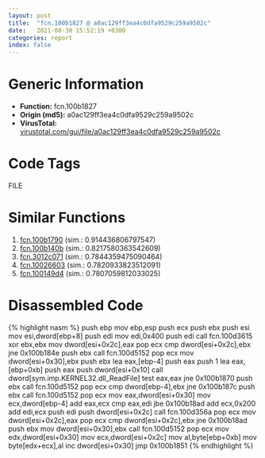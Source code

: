 ```yaml
---
layout: post
title:  "fcn.100b1827 @ a0ac129ff3ea4c0dfa9529c259a9502c"
date:   2021-08-30 15:52:19 +0300
categories: report
index: false
---
```


# Generic Information
- **Function:** fcn.100b1827
- **Origin (md5):** a0ac129ff3ea4c0dfa9529c259a9502c
- **VirusTotal:** [virustotal.com/gui/file/a0ac129ff3ea4c0dfa9529c259a9502c][virustotal_ref]

# Code Tags
<span class="tag" id="FILE">FILE</span>


# Similar Functions

1. [fcn.100b1790][similar_1_ref] (sim.: 0.914436806797547)
2. [fcn.100b140b][similar_2_ref] (sim.: 0.8217580363542609)
3. [fcn.3012c071][similar_3_ref] (sim.: 0.7844359475090464)
4. [fcn.10026603][similar_4_ref] (sim.: 0.7820933823512091)
5. [fcn.100149d4][similar_5_ref] (sim.: 0.7807059812033025)


# Disassembled Code

{% highlight nasm %}
push ebp
mov ebp,esp
push ecx
push ebx
push esi
mov esi,dword[ebp+8]
push edi
mov edi,0x400
push edi
call fcn.100d3615
xor ebx,ebx
mov dword[esi+0x2c],eax
pop ecx
cmp dword[esi+0x2c],ebx
jne 0x100b184e
push ebx
call fcn.100d5152
pop ecx
mov dword[esi+0x30],ebx
push ebx
lea eax,[ebp-4]
push eax
push 1
lea eax,[ebp+0xb]
push eax
push dword[esi+0x10]
call dword[sym.imp.KERNEL32.dll_ReadFile]
test eax,eax
jne 0x100b1870
push ebx
call fcn.100d5152
pop ecx
cmp dword[ebp-4],ebx
jne 0x100b187c
push ebx
call fcn.100d5152
pop ecx
mov eax,dword[esi+0x30]
mov ecx,dword[ebp-4]
add eax,ecx
cmp eax,edi
jbe 0x100b18ad
add ecx,0x200
add edi,ecx
push edi
push dword[esi+0x2c]
call fcn.100d356a
pop ecx
mov dword[esi+0x2c],eax
pop ecx
cmp dword[esi+0x2c],ebx
jne 0x100b18ad
push ebx
mov dword[esi+0x30],ebx
call fcn.100d5152
pop ecx
mov edx,dword[esi+0x30]
mov ecx,dword[esi+0x2c]
mov al,byte[ebp+0xb]
mov byte[edx+ecx],al
inc dword[esi+0x30]
jmp 0x100b1851
{% endhighlight %}


[similar_1_ref]: /report/fcn.100b1790@a0ac129ff3ea4c0dfa9529c259a9502c
[similar_2_ref]: /report/fcn.100b140b@a0ac129ff3ea4c0dfa9529c259a9502c
[similar_3_ref]: /report/fcn.3012c071@0a3653d3e8fb1320d70b4e1441359302
[similar_4_ref]: /report/fcn.10026603@481b545f5c18f2fce1caac67ddc419e8
[similar_5_ref]: /report/fcn.100149d4@4c3818fdf32d89a09257dbc9d3e142ea
[virustotal_ref]: https://www.virustotal.com/gui/file/a0ac129ff3ea4c0dfa9529c259a9502c